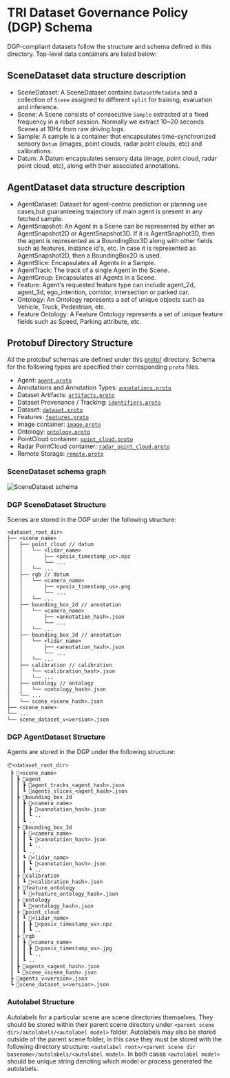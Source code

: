 # TRI Dataset Governance Policy (DGP) Schema

DGP-compliant datasets follow the structure and schema defined in this directory. Top-level
data containers are listed below:

## SceneDataset data structure description

* SceneDataset: A SceneDataset contains `DatasetMetadata` and a collection of `Scene`
assigned to different `split` for training, evaluation and inference.
* Scene: A Scene consists of consecutive `Sample` extracted at a fixed frequency in
a robot session. Normally we extract 10~20 seconds Scenes at 10Hz from raw driving logs.
* Sample: A sample is a container that encapsulates time-synchronized sensory `Datum`
(images, point clouds, radar point clouds, etc) and calibrations.
* Datum: A Datum encapsulates sensory data (image, point cloud, radar point cloud, etc),
along with their associated annotations.


## AgentDataset data structure description

* AgentDataset: Dataset for agent-centric prediction or planning use cases,but guaranteeing trajectory of main agent is present in any fetched sample.
* AgentSnapshot: An Agent in a Scene can be represented by either an AgentSnapshot2D or AgentSnapshot3D. If it is AgentSnaphot3D, then the agent is represented as a BoundingBox3D along with other fields such as features, instance id's, etc. In case it is represented as AgentSnapshot2D, then a BoundingBox2D is used.
* AgentSlice: Encapsulates all Agents in a Sample.
* AgentTrack: The track of a single Agent in the Scene.
* AgentGroup: Encapsulates all Agents in a Scene.
* Feature: Agent's requested feature type can include agent_2d, agent_3d, ego_intention, corridor, intersection or parked car.
* Ontology: An Ontology represents a set of unique objects such as Vehicle, Truck, Pedestrian, etc.
* Feature Ontology: A Feature Ontology represents a set of unique feature fields such as Speed, Parking attribute, etc.

## Protobuf Directory Structure

All the protobuf schemas are defined under this [proto/](./)
directory. Schema for the following types are specified their
corresponding `proto` files.
* Agent: [`agent.proto`](./agent.proto)
* Annotations and Annotation Types: [`annotations.proto`](./annotations.proto)
* Dataset Artifacts: [`artifacts.proto`](./artifacts.proto)
* Dataset Provenance / Tracking: [`identifiers.proto`](./identifiers.proto)
* Dataset: [`dataset.proto`](./dataset.proto)
* Features: [`features.proto`](./features.proto)
* Image container: [`image.proto`](./image.proto)
* Ontology: [`ontology.proto`](./ontology.proto)
* PointCloud container: [`point_cloud.proto`](./point_cloud.proto)
* Radar PointCloud container: [`radar_point_cloud.proto`](./radar_point_cloud.proto)
* Remote Storage: [`remote.proto`](./remote.proto)


### SceneDataset schema graph

![SceneDataset schema](https://raw.githubusercontent.com/TRI-ML/dgp/master/docs/scene-dataset-schema.jpg?raw=true "SceneDataset schema")

### DGP SceneDataset Structure

Scenes are stored in the DGP under the following structure:
```filelist
<dataset_root_dir>
├── <scene_name>
│   ├── point_cloud // datum
│   │   └── <lidar_name>
│   │       ├── <posix_timestamp_us>.npz
│   │       └── ...
│   │   └── ...
│   ├── rgb // datum
│   │   └── <camera_name>
│   │       ├── <posix_timestamp_us>.png
│   │       └── ...
│   │   └── ...
│   ├── bounding_box_2d // annotation
│   │   └── <camera_name>
│   │       ├── <annotation_hash>.json
│   │       └── ...
│   │   └── ...
│   ├── bounding_box_3d // annotation
│   │   └── <lidar_name>
│   │       ├── <annotation_hash>.json
│   │       └── ...
│   │   └── ...
│   ├── calibration // calibration
│   │   └── <calibration_hash>.json
│   │   └── ...
│   ├── ontology // ontology
│   │   └── <ontology_hash>.json
|   └── ...
│   └── scene_<scene_hash>.json
├── <scene_name>
└── ...
└── scene_dataset_v<version>.json
```

### DGP AgentDataset Structure

Agents are stored in the DGP under the following structure:
``` text
📦<dataset_root_dir>
 ┣ 📂<scene_name>
 ┃ ┣ 📂agent
 ┃ ┃ ┣ 📜agent_tracks_<agent_hash>.json
 ┃ ┃ ┗ 📜agents_slices_<agent_hash>.json
 ┃ ┣ 📂bounding_box_2d
 ┃ ┃ ┣ 📂<camera_name>
 ┃ ┃ ┃ ┣ 📜<annotation_hash>.json
 ┃ ┃ ┃ ┗ ..
 ┃ ┃ ┗ .. 
 ┃ ┣ 📂bounding_box_3d
 ┃ ┃ ┣ 📂<camera_name>
 ┃ ┃ ┃ ┗ 📜<annotation_hash>.json
 ┃ ┃ ┃ ┗ ..
 ┃ ┃ ┗ ..
 ┃ ┃ ┗ 📂<lidar_name>
 ┃ ┃ ┃ ┗ 📜<annotation_hash>.json
 ┃ ┃ ┃ ┗ ..
 ┃ ┣ 📂calibration
 ┃ ┃ ┗ 📜<calibration_hash>.json
 ┃ ┣ 📂feature_ontology
 ┃ ┃ ┗ 📜<feature_ontology_hash>.json
 ┃ ┣ 📂ontology
 ┃ ┃ ┗ 📜<ontology_hash>.json
 ┃ ┣ 📂point_cloud
 ┃ ┃ ┗ 📂<lidar_name>
 ┃ ┃ ┃ ┣ 📜<posix_timestamp_us>.npz
 ┃ ┃ ┃ ┗ ..
 ┃ ┣ 📂rgb
 ┃ ┃ ┣ 📂<camera_name>
 ┃ ┃ ┃ ┣ 📜<posix_timestamp_us>.jpg
 ┃ ┃ ┃ ┗ ..
 ┃ ┃ ┗ ..
 ┃ ┣ 📜agents_<agent_hash>.json
 ┃ ┗ 📜scene_<scene_hash>.json
 ┣ 📜agents_v<version>.json
 ┗ 📜scene_dataset_v<version>.json
```

### Autolabel Structure

Autolabels for a particular scene are scene directories themselves. They should be stored within their parent scene directory under ```<parent scene dir>/autolabels/<autolabel model>``` folder. Autolabels may also be stored outside of the parent scene folder, in this case they must be stored with the following directory structure: ```<autolabel root>/<parent scene dir basename>/autolabels/<autolabel model>```. In both cases ```<autolabel model>``` should be unique string denoting which model or process generated the autolabels.